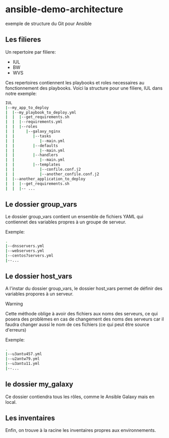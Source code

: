 # ansible-demo-architecture
exemple de structure du Git pour Ansible

## Les filieres

Un repertoire par filiere:
- IUL
- BW
- WVS

Ces repertoires contiennent les playbooks et roles necessaires au fonctionnement des playbooks.
Voici la structure pour une filiere, IUL dans notre exemple:
```bash
IUL
|--my_app_to_deploy
|  |--my_playbook_to_deploy.yml
|  |  |--get_requirements.sh
|  |  |--requirements.yml
|  |  |--roles
|  |     |--galaxy_nginx
|  |        |--tasks
|  |           |--main.yml
|  |        |--defaults
|  |           |--main.yml
|  |        |--handlers
|  |           |--main.yml
|  |        |--templates
|  |           |--confile.conf.j2
|  |           |--another_confile.conf.j2
|  |--another_application_to_deploy
|  |  |--get_requirements.sh
|  |  |-- ...
```
## Le dossier group_vars

Le dossier group_vars contient un ensemble de fichiers YAML qui contiennet des variables propres à un groupe de serveur.

Exemple:

```bash
.
|--dnsservers.yml
|--webservers.yml
|--centos7servers.yml
|--...
```
## Le dossier host_vars

A l'instar du dossier group_vars, le dossier host_vars permet de définir des variables propores à un serveur.

> [!WARNING]
> Cette méthode oblige à avoir des fichiers aux noms des serveurs, ce qui posera des problèmes en cas de changement des noms des serveurs car il faudra changer aussi le nom de ces fichiers (ce qui peut être source d'erreurs)

Exemple:

```bash
.
|--u3antu457.yml
|--u2antw79.yml
|--u3antu11.yml
|--...
```
## le dossier my_galaxy

Ce dossier contiendra tous les rôles, comme le Ansible Galaxy mais en local. 

## Les inventaires

Enfin, on trouve à la racine les inventaires propres aux environnements.
